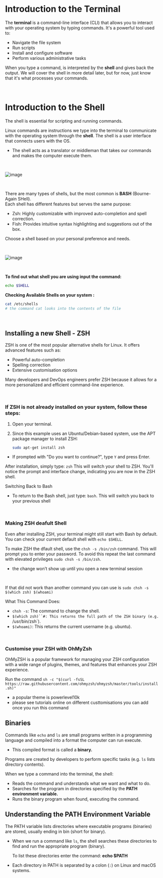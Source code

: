 # Introduction to the Terminal

The **terminal** is a command-line interface (CLI) that allows you to interact with your operating system by typing commands. It's a powerful tool used to:
- Navigate the file system  
- Run scripts  
- Install and configure software  
- Perform various administrative tasks

When you type a command, is interpreted by the **shell** and gives back the output. We will cover the shell in more detail later, but for now, just know that it's what processes your commands.

&nbsp;

# Introduction to the Shell

The shell is essential for scripting and running commands.

Linux commands are instructions we type into the terminal to communicate with the operating system through the **shell**. 
The shell is a user interface that connects users with the OS.
- The shell acts as a translator or middleman that takes our commands and makes the computer execute them.

&nbsp;

![image](https://github.com/user-attachments/assets/af5dddd6-946b-41c9-93ba-77e0231adea7)

&nbsp;

There are many types of shells, but the most common is **BASH** (Bourne-Again SHell).  
Each shell has different features but serves the same purpose:
- Zsh: Highly customizable with improved auto-completion and spell correction.
- Fish: Provides intuitive syntax highlighting and suggestions out of the box.

Choose a shell based on your personal preference and needs.

&nbsp;

![image](https://github.com/user-attachments/assets/19218ecf-4bbb-4eaa-932b-12a784d1b15a)

&nbsp;

**To find out what shell you are using input the command:**  
```bash
echo $SHELL
```

**Checking Available Shells on your system :**  
```bash
cat /etc/shells
# the command cat looks into the contents of the file
```

&nbsp;

## Installing a new Shell - ZSH

ZSH is one of the most popular alternative shells for Linux. It offers advanced features such as:

- Powerful auto-completion  
- Spelling correction  
- Extensive customisation options  

Many developers and DevOps engineers prefer ZSH because it allows for a more personalized and efficient command-line experience.

&nbsp;

### If ZSH is not already installed on your system, follow these steps:

1. Open your terminal.
2. Since this example uses an Ubuntu/Debian-based system, use the APT package manager to install ZSH:

   ```bash
   sudo apt-get install zsh
   ```
- If prompted with "Do you want to continue?", type ```Y``` and press Enter.

After installation, simply type: ```zsh```
This will switch your shell to ZSH. You'll notice the prompt and interface change, indicating you are now in the ZSH shell.

Switching Back to Bash
- To return to the Bash shell, just type: ```bash```. This will switch you back to your previous shell

&nbsp;

### Making ZSH deafult Shell

Even after installing ZSH, your terminal might still start with Bash by default. You can check your current default shell with `echo $SHELL`.

To make ZSH the dfault shell, use the `chsh -s /bin/zsh` command. This will prompt you to enter your password. To avoid this repeat the last command with elevated privileges `sudo chsh -s /bin/zsh`.
- the change won’t show up until you open a new terminal session

&nbsp;

If that did not work than another command you can use is `sudo chsh -s $(which zsh) $(whoami)`

What This Command Does:
- `chsh -s`: The command to change the shell.
- `$(which zsh)``#: This returns the full path of the ZSH binary (e.g. `/usr/bin/zsh`).
- `$(whoami)`: This returns the current username (e.g. ubuntu).

&nbsp;

### Customise your ZSH with OhMyZsh

OhMyZSH is a popular framework for managing your ZSH configuration with a wide range of plugins, themes, and features that enhances your ZSH experience.

Run the command `sh -c "$(curl -fsSL https://raw.githubusercontent.com/ohmyzsh/ohmyzsh/master/tools/install.sh)"`
- a popular theme is powerlevel10k
- please see tutorials online on different custtomisations you can add once you run this command

## Binaries 
Commands like ``` echo ``` and ``` ls ``` are small programs written in a programming language and compiled into a format the computer can run execute.
- This compiled format is called a **binary.**

Programs are created by developers to perform specific tasks (e.g. ```ls``` lists directory contents).

When we type a command into the terminal, the shell:
- Reads the command and understands what we want and what to do.
- Searches for the program in directories specified by the **PATH environment variable.**
- Runs the binary program when found, executing the command.


## Understanding the PATH Environment Variable

The PATH variable lists directories where executable programs (binaries) are stored, usually ending in bin (short for binary).
- When we run a command like ``` ls ```, the shell searches these directories to find and run the appropriate program (binary).

  To list these directories enter the command: **echo $PATH**
- Each directory in PATH is separated by a colon (`:`) on Linux and macOS systems.


